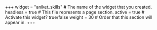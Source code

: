 +++
widget = "aniket_skills"  # The name of the widget that you created.
headless = true  # This file represents a page section.
active = true  # Activate this widget? true/false
weight = 30  # Order that this section will appear in.
+++

